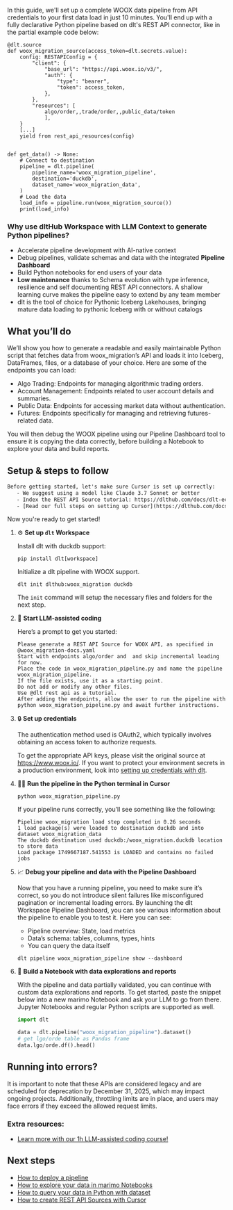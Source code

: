 In this guide, we'll set up a complete WOOX data pipeline from API credentials to your first data load in just 10 minutes. You'll end up with a fully declarative Python pipeline based on dlt's REST API connector, like in the partial example code below:

```python-outcome
@dlt.source
def woox_migration_source(access_token=dlt.secrets.value):
    config: RESTAPIConfig = {
        "client": {
            "base_url": "https://api.woox.io/v3/",
            "auth": {
                "type": "bearer",
                "token": access_token,
            },
        },
        "resources": [
            algo/order,,trade/order,,public_data/token
            ],
    }
    [...]
    yield from rest_api_resources(config)


def get_data() -> None:
    # Connect to destination
    pipeline = dlt.pipeline(
        pipeline_name='woox_migration_pipeline',
        destination='duckdb',
        dataset_name='woox_migration_data', 
    )
    # Load the data
    load_info = pipeline.run(woox_migration_source())
    print(load_info) 
```

### Why use dltHub Workspace with LLM Context to generate Python pipelines?

- Accelerate pipeline development with AI-native context
- Debug pipelines, validate schemas and data with the integrated **Pipeline Dashboard**
- Build Python notebooks for end users of your data
- **Low maintenance** thanks to Schema evolution with type inference, resilience and self documenting REST API connectors. A shallow learning curve makes the pipeline easy to extend by any team member
- dlt is the tool of choice for Pythonic Iceberg Lakehouses, bringing mature data loading to pythonic Iceberg with or without catalogs

## What you’ll do

We’ll show you how to generate a readable and easily maintainable Python script that fetches data from woox_migration’s API and loads it into Iceberg, DataFrames, files, or a database of your choice. Here are some of the endpoints you can load:

- Algo Trading: Endpoints for managing algorithmic trading orders.
- Account Management: Endpoints related to user account details and summaries.
- Public Data: Endpoints for accessing market data without authentication.
- Futures: Endpoints specifically for managing and retrieving futures-related data.

You will then debug the WOOX pipeline using our Pipeline Dashboard tool to ensure it is copying the data correctly, before building a Notebook to explore your data and build reports.

## Setup & steps to follow

```default
Before getting started, let's make sure Cursor is set up correctly:
   - We suggest using a model like Claude 3.7 Sonnet or better
   - Index the REST API Source tutorial: https://dlthub.com/docs/dlt-ecosystem/verified-sources/rest_api/ and add it to context as **@dlt rest api**
   - [Read our full steps on setting up Cursor](https://dlthub.com/docs/dlt-ecosystem/llm-tooling/cursor-restapi#23-configuring-cursor-with-documentation)
```

Now you're ready to get started!

1. ⚙️ **Set up `dlt` Workspace**
    
    Install dlt with duckdb support:
    ```shell
    pip install dlt[workspace]
    ```

    Initialize a dlt pipeline with WOOX support.
    ```shell
    dlt init dlthub:woox_migration duckdb
    ```

    The `init` command will setup the necessary files and folders for the next step.
    
2. 🤠 **Start LLM-assisted coding**
    
    Here’s a prompt to get you started:
    
    ```prompt
    Please generate a REST API Source for WOOX API, as specified in @woox_migration-docs.yaml 
    Start with endpoints algo/order and  and skip incremental loading for now. 
    Place the code in woox_migration_pipeline.py and name the pipeline woox_migration_pipeline. 
    If the file exists, use it as a starting point. 
    Do not add or modify any other files. 
    Use @dlt rest api as a tutorial. 
    After adding the endpoints, allow the user to run the pipeline with python woox_migration_pipeline.py and await further instructions.
    ```

    
3. 🔒 **Set up credentials** 
    
    The authentication method used is OAuth2, which typically involves obtaining an access token to authorize requests.
    
    To get the appropriate API keys, please visit the original source at https://www.woox.io/.
    If you want to protect your environment secrets in a production environment, look into [setting up credentials with dlt](https://dlthub.com/docs/walkthroughs/add_credentials).
    
4. 🏃‍♀️ **Run the pipeline in the Python terminal in Cursor**
    
    ```shell
    python woox_migration_pipeline.py
    ```
    
    If your pipeline runs correctly, you’ll see something like the following:
    
    ```shell
    Pipeline woox_migration load step completed in 0.26 seconds
    1 load package(s) were loaded to destination duckdb and into dataset woox_migration_data
    The duckdb destination used duckdb:/woox_migration.duckdb location to store data
    Load package 1749667187.541553 is LOADED and contains no failed jobs
    ```
    
5. 📈 **Debug your pipeline and data with the Pipeline Dashboard**

    Now that you have a running pipeline, you need to make sure it’s correct, so you do not introduce silent failures like misconfigured pagination or incremental loading errors. By launching the dlt Workspace Pipeline Dashboard, you can see various information about the pipeline to enable you to test it. Here you can see:
    - Pipeline overview: State, load metrics
    - Data’s schema: tables, columns, types, hints
    - You can query the data itself
    
    ```shell
    dlt pipeline woox_migration_pipeline show --dashboard
    ```
    
6. 🐍 **Build a Notebook with data explorations and reports**

    With the pipeline and data partially validated, you can continue with custom data explorations and reports. To get started, paste the snippet below into a new marimo Notebook and ask your LLM to go from there. Jupyter Notebooks and regular Python scripts are supported as well.

    
    ```python
    import dlt

   data = dlt.pipeline("woox_migration_pipeline").dataset()
   # get lgo/orde table as Pandas frame
   data.lgo/orde.df().head()
    ```

## Running into errors?

It is important to note that these APIs are considered legacy and are scheduled for deprecation by December 31, 2025, which may impact ongoing projects. Additionally, throttling limits are in place, and users may face errors if they exceed the allowed request limits.

### Extra resources:

- [Learn more with our 1h LLM-assisted coding course!](https://www.youtube.com/watch?v=GGid70rnJuM)

## Next steps

- [How to deploy a pipeline](https://dlthub.com/docs/walkthroughs/deploy-a-pipeline)
- [How to explore your data in marimo Notebooks](https://dlthub.com/docs/general-usage/dataset-access/marimo)
- [How to query your data in Python with dataset](https://dlthub.com/docs/general-usage/dataset-access/dataset)
- [How to create REST API Sources with Cursor](https://dlthub.com/docs/dlt-ecosystem/llm-tooling/cursor-restapi)
